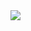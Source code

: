 <img src = "https://github-readme-stats.vercel.app/api?username=Jytesh&include_all_commits=true&show_icons=true&hide_border=true&hide_title=true&count_private=true&theme=radical">
